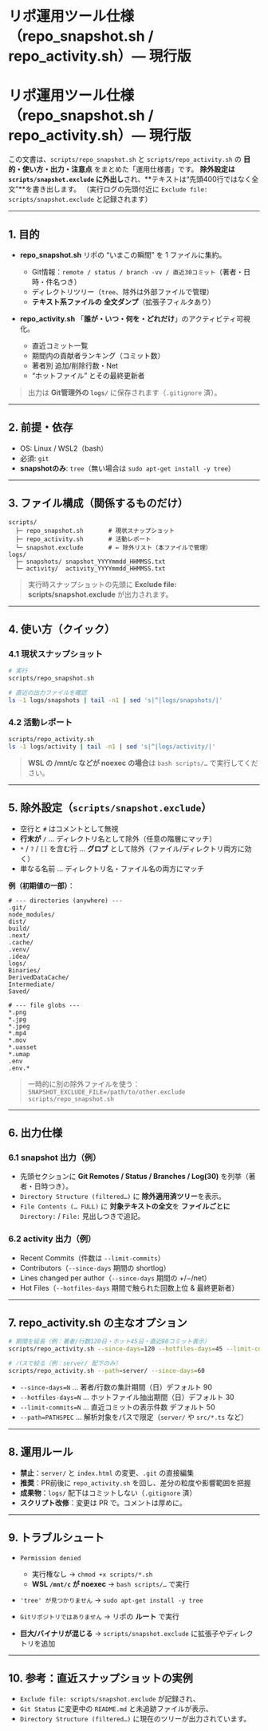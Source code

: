 # リポ運用ツール仕様（repo_snapshot.sh / repo_activity.sh）— 現行版
# リポ運用ツール仕様（repo\_snapshot.sh / repo\_activity.sh）— 現行版

この文書は、`scripts/repo_snapshot.sh` と `scripts/repo_activity.sh` の **目的・使い方・出力・注意点** をまとめた「運用仕様書」です。
**除外設定は `scripts/snapshot.exclude` に外出し**され、\*\*テキストは“先頭400行ではなく全文”\*\*を書き出します。
（実行ログの先頭付近に `Exclude file: scripts/snapshot.exclude` と記録されます）

---

## 1. 目的

* **repo\_snapshot.sh**
  リポの “いまこの瞬間” を 1 ファイルに集約。

  * Git情報：`remote / status / branch -vv / 直近30コミット`（著者・日時・件名つき）
  * ディレクトリツリー（`tree`、除外は外部ファイルで管理）
  * **テキスト系ファイルの** **全文ダンプ**（拡張子フィルタあり）
* **repo\_activity.sh**
  「**誰が・いつ・何を・どれだけ**」のアクティビティ可視化。

  * 直近コミット一覧
  * 期間内の貢献者ランキング（コミット数）
  * 著者別 追加/削除行数・Net
  * “ホットファイル” とその最終更新者

> 出力は **Git管理外の `logs/`** に保存されます（`.gitignore` 済）。

---

## 2. 前提・依存

* OS: Linux / WSL2（bash）
* 必須: `git`
* **snapshotのみ**: `tree`（無い場合は `sudo apt-get install -y tree`）

---

## 3. ファイル構成（関係するものだけ）

```
scripts/
  ├─ repo_snapshot.sh       # 現状スナップショット
  ├─ repo_activity.sh       # 活動レポート
  └─ snapshot.exclude       # ← 除外リスト（本ファイルで管理）
logs/
  ├─ snapshots/ snapshot_YYYYmmdd_HHMMSS.txt
  └─ activity/  activity_YYYYmmdd_HHMMSS.txt
```

> 実行時スナップショットの先頭に **Exclude file: scripts/snapshot.exclude** が出力されます。

---

## 4. 使い方（クイック）

### 4.1 現状スナップショット

```bash
# 実行
scripts/repo_snapshot.sh

# 直近の出力ファイルを確認
ls -1 logs/snapshots | tail -n1 | sed 's|^|logs/snapshots/|'
```

### 4.2 活動レポート

```bash
scripts/repo_activity.sh
ls -1 logs/activity | tail -n1 | sed 's|^|logs/activity/|'
```

> **WSL の /mnt/c などが noexec の場合**は `bash scripts/…` で実行してください。

---

## 5. 除外設定（`scripts/snapshot.exclude`）

* 空行と `#` はコメントとして無視
* **行末が `/`** … ディレクトリ名として除外（任意の階層にマッチ）
* `*` / `?` / `[]` を含む行 … **グロブ** として除外（ファイル/ディレクトリ両方に効く）
* 単なる名前 … ディレクトリ名・ファイル名の両方にマッチ

**例（初期値の一部）**：

```text
# --- directories (anywhere) ---
.git/
node_modules/
dist/
build/
.next/
.cache/
.venv/
.idea/
logs/
Binaries/
DerivedDataCache/
Intermediate/
Saved/

# --- file globs ---
*.png
*.jpg
*.jpeg
*.mp4
*.mov
*.uasset
*.umap
.env
.env.*
```

> 一時的に別の除外ファイルを使う：
> `SNAPSHOT_EXCLUDE_FILE=/path/to/other.exclude scripts/repo_snapshot.sh`

---

## 6. 出力仕様

### 6.1 snapshot 出力（例）

* 先頭セクションに **Git Remotes / Status / Branches / Log(30)** を列挙（著者・日時つき）。
* `Directory Structure (filtered…)` に **除外適用済ツリー**を表示。
* `File Contents (… FULL)` に **対象テキストの全文**を **ファイルごとに** `Directory:` / `File:` 見出しつきで追記。

### 6.2 activity 出力（例）

* Recent Commits（件数は `--limit-commits`）
* Contributors（`--since-days` 期間の shortlog）
* Lines changed per author（`--since-days` 期間の +/−/net）
* Hot Files（`--hotfiles-days` 期間で触られた回数上位 & 最終更新者）

---

## 7. repo\_activity.sh の主なオプション

```bash
# 期間を延長（例：著者/行数120日・ホット45日・直近80コミット表示）
scripts/repo_activity.sh --since-days=120 --hotfiles-days=45 --limit-commits=80

# パスで絞る（例：server/ 配下のみ）
scripts/repo_activity.sh --path=server/ --since-days=60
```

* `--since-days=N` … 著者/行数の集計期間（日）デフォルト 90
* `--hotfiles-days=N` … ホットファイル抽出期間（日）デフォルト 30
* `--limit-commits=N` … 直近コミットの表示件数 デフォルト 50
* `--path=PATHSPEC` … 解析対象をパスで限定（`server/` や `src/*.ts` など）

---

## 8. 運用ルール

* **禁止**：`server/` と `index.html` の変更、`.git` の直接編集
* **推奨**：PR前後に `repo_activity.sh` を回し、差分の粒度や影響範囲を把握
* **成果物**：`logs/` 配下はコミットしない（`.gitignore` 済）
* **スクリプト改修**：変更は PR で。コメントは厚めに。

---

## 9. トラブルシュート

* `Permission denied`

  * 実行権なし → `chmod +x scripts/*.sh`
  * **WSL `/mnt/c` が noexec** → `bash scripts/…` で実行
* `'tree' が見つかりません` → `sudo apt-get install -y tree`
* `Gitリポジトリではありません` → リポの **ルート** で実行
* **巨大/バイナリが混じる** → `scripts/snapshot.exclude` に拡張子やディレクトリを追加

---

## 10. 参考：直近スナップショットの実例

* `Exclude file: scripts/snapshot.exclude` が記録され、
* `Git Status` に変更中の `README.md` と未追跡ファイルが表示、
* `Directory Structure (filtered…)` に現在のツリーが出力されています。

